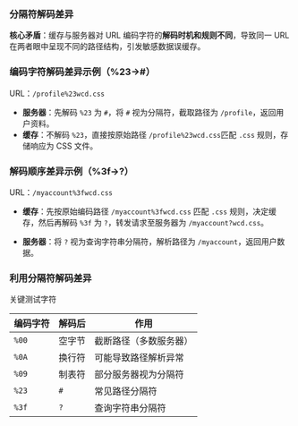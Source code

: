 ### 分隔符解码差异

**核心矛盾**：缓存与服务器对 URL 编码字符的**解码时机和规则不同**，导致同一 URL 在两者眼中呈现不同的路径结构，引发敏感数据误缓存。

### 编码字符解码差异示例（%23→#）

URL：`/profile%23wcd.css`

- **服务器**：先解码 `%23` 为 `#`，将 `#` 视为分隔符，截取路径为 `/profile`，返回用户资料。
- **缓存**：不解码 `%23`，直接按原始路径 `/profile%23wcd.css`匹配 `.css` 规则，存储响应为 CSS 文件。

### 解码顺序差异示例（%3f→?）

URL：`/myaccount%3fwcd.css`

- **缓存**：先按原始编码路径 `/myaccount%3fwcd.css` 匹配 `.css` 规则，决定缓存，然后再解码 `%3f` 为 `?`，转发请求至服务器为 `/myaccount?wcd.css`。

- **服务器**：将 `?` 视为查询字符串分隔符，解析路径为 `/myaccount`，返回用户数据。

### 利用分隔符解码差异

关键测试字符

| 编码字符 | 解码后 | 作用                   |
| -------- | ------ | ---------------------- |
| `%00`    | 空字节 | 截断路径（多数服务器） |
| `%0A`    | 换行符 | 可能导致路径解析异常   |
| `%09`    | 制表符 | 部分服务器视为分隔符   |
| `%23`    | `#`    | 常见路径分隔符         |
| `%3f`    | `?`    | 查询字符串分隔符       |



